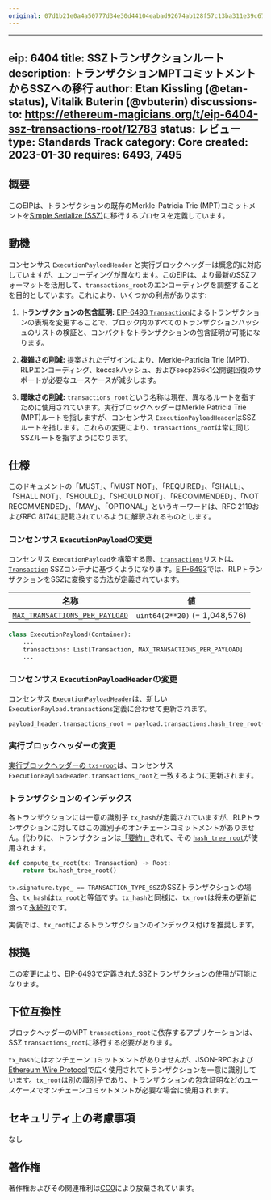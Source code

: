 ```yaml
---
original: 07d1b21e0a4a50777d34e30d44104eabad92674ab128f57c13ba311e39c67936
---
```


---
eip: 6404
title: SSZトランザクションルート
description: トランザクションMPTコミットメントからSSZへの移行
author: Etan Kissling (@etan-status), Vitalik Buterin (@vbuterin)
discussions-to: https://ethereum-magicians.org/t/eip-6404-ssz-transactions-root/12783
status: レビュー
type: Standards Track
category: Core
created: 2023-01-30
requires: 6493, 7495
---

## 概要

このEIPは、トランザクションの既存のMerkle-Patricia Trie (MPT)コミットメントを[Simple Serialize (SSZ)](https://github.com/ethereum/consensus-specs/blob/ef434e87165e9a4c82a99f54ffd4974ae113f732/ssz/simple-serialize.md)に移行するプロセスを定義しています。

## 動機

コンセンサス `ExecutionPayloadHeader` と実行ブロックヘッダーは概念的に対応していますが、エンコーディングが異なります。このEIPは、より最新のSSZフォーマットを活用して、`transactions_root`のエンコーディングを調整することを目的としています。これにより、いくつかの利点があります:

1. **トランザクションの包含証明:** [EIP-6493 `Transaction`](./eip-6493.md)によるトランザクションの表現を変更することで、ブロック内のすべてのトランザクションハッシュのリストの検証と、コンパクトなトランザクションの包含証明が可能になります。

2. **複雑さの削減:** 提案されたデザインにより、Merkle-Patricia Trie (MPT)、RLPエンコーディング、keccakハッシュ、およびsecp256k1公開鍵回復のサポートが必要なユースケースが減少します。

3. **曖昧さの削減:** `transactions_root`という名称は現在、異なるルートを指すために使用されています。実行ブロックヘッダーはMerkle Patricia Trie (MPT)ルートを指しますが、コンセンサス `ExecutionPayloadHeader`はSSZルートを指します。これらの変更により、`transactions_root`は常に同じSSZルートを指すようになります。

## 仕様

このドキュメントの「MUST」、「MUST NOT」、「REQUIRED」、「SHALL」、「SHALL NOT」、「SHOULD」、「SHOULD NOT」、「RECOMMENDED」、「NOT RECOMMENDED」、「MAY」、「OPTIONAL」というキーワードは、RFC 2119およびRFC 8174に記載されているように解釈されるものとします。

### コンセンサス `ExecutionPayload`の変更

コンセンサス `ExecutionPayload`を構築する際、[`transactions`](https://github.com/ethereum/consensus-specs/blob/ef434e87165e9a4c82a99f54ffd4974ae113f732/specs/capella/beacon-chain.md#executionpayload)リストは、[`Transaction`](./eip-6493.md) SSZコンテナに基づくようになります。[EIP-6493](./eip-6493.md)では、RLPトランザクションをSSZに変換する方法が定義されています。

| 名称 | 値 |
| - | - |
| [`MAX_TRANSACTIONS_PER_PAYLOAD`](https://github.com/ethereum/consensus-specs/blob/ef434e87165e9a4c82a99f54ffd4974ae113f732/specs/bellatrix/beacon-chain.md#execution) | `uint64(2**20)` (= 1,048,576) |

```python
class ExecutionPayload(Container):
    ...
    transactions: List[Transaction, MAX_TRANSACTIONS_PER_PAYLOAD]
    ...
```

### コンセンサス `ExecutionPayloadHeader`の変更

[コンセンサス `ExecutionPayloadHeader`](https://github.com/ethereum/consensus-specs/blob/ef434e87165e9a4c82a99f54ffd4974ae113f732/specs/capella/beacon-chain.md#executionpayloadheader)は、新しい `ExecutionPayload.transactions`定義に合わせて更新されます。

```python
payload_header.transactions_root = payload.transactions.hash_tree_root()
```

### 実行ブロックヘッダーの変更

[実行ブロックヘッダーの `txs-root`](https://github.com/ethereum/devp2p/blob/6b259a7003b4bfb18365ba690f4b00ba8a26393b/caps/eth.md#block-encoding-and-validity)は、コンセンサス `ExecutionPayloadHeader.transactions_root`と一致するように更新されます。

### トランザクションのインデックス

各トランザクションには一意の識別子 `tx_hash`が定義されていますが、RLPトランザクションに対してはこの識別子のオンチェーンコミットメントがありません。代わりに、トランザクションは[「要約」](https://github.com/ethereum/consensus-specs/blob/ef434e87165e9a4c82a99f54ffd4974ae113f732/ssz/simple-serialize.md#summaries-and-expansions)されて、その [`hash_tree_root`](https://github.com/ethereum/consensus-specs/blob/ef434e87165e9a4c82a99f54ffd4974ae113f732/ssz/simple-serialize.md#merkleization)が使用されます。

```python
def compute_tx_root(tx: Transaction) -> Root:
    return tx.hash_tree_root()
```

`tx.signature.type_ == TRANSACTION_TYPE_SSZ`のSSZトランザクションの場合、`tx_hash`は`tx_root`と等価です。`tx_hash`と同様に、`tx_root`は将来の更新に渡って[永続的](./eip-7495.md)です。

実装では、`tx_root`によるトランザクションのインデックス付けを推奨します。

## 根拠

この変更により、[EIP-6493](./eip-6493.md)で定義されたSSZトランザクションの使用が可能になります。

## 下位互換性

ブロックヘッダーのMPT `transactions_root`に依存するアプリケーションは、SSZ `transactions_root`に移行する必要があります。

`tx_hash`にはオンチェーンコミットメントがありませんが、JSON-RPCおよび[Ethereum Wire Protocol](https://github.com/ethereum/devp2p/blob/6b259a7003b4bfb18365ba690f4b00ba8a26393b/caps/eth.md)で広く使用されてトランザクションを一意に識別しています。`tx_root`は別の識別子であり、トランザクションの包含証明などのユースケースでオンチェーンコミットメントが必要な場合に使用されます。

## セキュリティ上の考慮事項

なし

## 著作権

著作権およびその関連権利は[CC0](../LICENSE.md)により放棄されています。